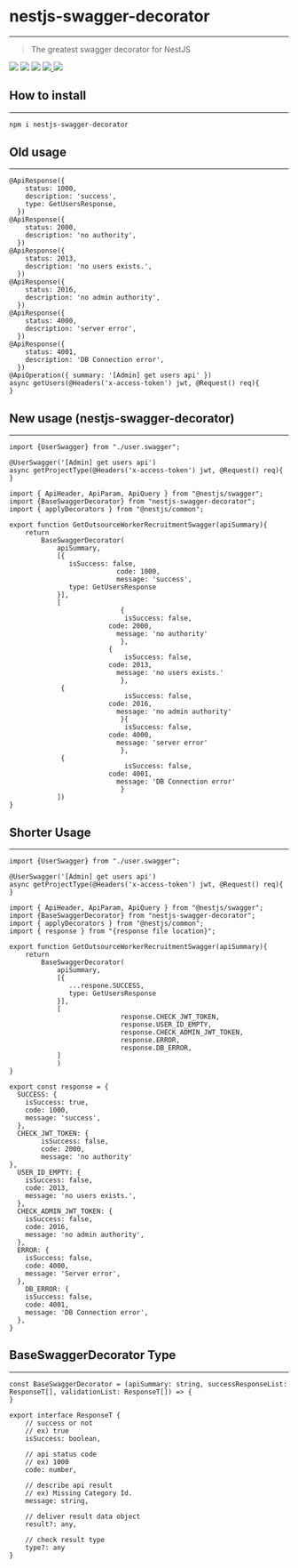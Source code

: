 # nestjs-swagger-decorator

---

> The greatest swagger decorator for NestJS

<span>
    <img src="https://img.shields.io/badge/TypeScript-3178C6?style=flat&logo=TypeScript&logoColor=white"/>
    <img src="https://img.shields.io/badge/NestJS-E0234E?style=flat&logo=NestJS&logoColor=white"/>
    <img src="https://img.shields.io/badge/Swagger-85EA2D?style=flat&logo=Swagger&logoColor=black"/>
    <a href="https://www.npmjs.com/package/nestjs-swagger-decorator">
        <img src="https://img.shields.io/npm/dt/nestjs-swagger-decorator">
    </a>
    <a href="https://github.com/happbob/nestjs-swagger-decorator">
        <img src="https://img.shields.io/github/stars/happbob/nestjs-swagger-decorator?style=social">
    </a>
</span>

## How to install

---

```bash
npm i nestjs-swagger-decorator
```

## Old usage

---

```tsx
@ApiResponse({
    status: 1000,
    description: 'success',
    type: GetUsersResponse,
  })
@ApiResponse({
    status: 2000,
    description: 'no authority',
  })
@ApiResponse({
    status: 2013,
    description: 'no users exists.',
  })
@ApiResponse({
    status: 2016,
    description: 'no admin authority',
  })
@ApiResponse({
    status: 4000,
    description: 'server error',
  })
@ApiResponse({
    status: 4001,
    description: 'DB Connection error',
  })
@ApiOperation({ summary: '[Admin] get users api' })
async getUsers(@Headers('x-access-token') jwt, @Request() req){
}
```

## New usage (nestjs-swagger-decorator)

---

```tsx
import {UserSwagger} from "./user.swagger";

@UserSwagger('[Admin] get users api')
async getProjectType(@Headers('x-access-token') jwt, @Request() req){
}
```

```tsx
import { ApiHeader, ApiParam, ApiQuery } from "@nestjs/swagger";
import {BaseSwaggerDecorator} from "nestjs-swagger-decorator";
import { applyDecorators } from "@nestjs/common";

export function GetOutsourceWorkerRecruitmentSwagger(apiSummary){
    return 
        BaseSwaggerDecorator(
            apiSummary,
            [{
               isSuccess: false,
						   code: 1000,
						   message: 'success',
               type: GetUsersResponse
            }],
            [
							{
							 isSuccess: false,
					     code: 2000,
						   message: 'no authority'
							},
						 {
							 isSuccess: false,
					     code: 2013,
						   message: 'no users exists.'
							},
             {
							 isSuccess: false,
					     code: 2016,
						   message: 'no admin authority'
							}{
							 isSuccess: false,
					     code: 4000,
						   message: 'server error'
							},
             {
							 isSuccess: false,
					     code: 4001,
						   message: 'DB Connection error'
							}
            ])
}
```

## Shorter Usage

---

```tsx
import {UserSwagger} from "./user.swagger";

@UserSwagger('[Admin] get users api')
async getProjectType(@Headers('x-access-token') jwt, @Request() req){
}
```

```tsx
import { ApiHeader, ApiParam, ApiQuery } from "@nestjs/swagger";
import {BaseSwaggerDecorator} from "nestjs-swagger-decorator";
import { applyDecorators } from "@nestjs/common";
import { response } from "{response file location}";

export function GetOutsourceWorkerRecruitmentSwagger(apiSummary){
    return 
        BaseSwaggerDecorator(
            apiSummary,
            [{
               ...respone.SUCCESS,
               type: GetUsersResponse
            }],
            [
							response.CHECK_JWT_TOKEN,
							response.USER_ID_EMPTY,
							response.CHECK_ADMIN_JWT_TOKEN,
							response.ERROR,
							response.DB_ERROR,
            ]
			)
}
```

```tsx
export const response = {
  SUCCESS: {
    isSuccess: true,
    code: 1000,
    message: 'success',
  },
  CHECK_JWT_TOKEN: {
		isSuccess: false,
		code: 2000,
		message: 'no authority'
},
  USER_ID_EMPTY: {
    isSuccess: false,
    code: 2013,
    message: 'no users exists.',
  },
  CHECK_ADMIN_JWT_TOKEN: {
    isSuccess: false,
    code: 2016,
    message: 'no admin authority',
  },
  ERROR: {
    isSuccess: false,
    code: 4000,
    message: 'Server error',
  },
	DB_ERROR: {
    isSuccess: false,
    code: 4001,
    message: 'DB Connection error',
  },
}
```

## BaseSwaggerDecorator Type

---

```tsx
const BaseSwaggerDecorator = (apiSummary: string, successResponseList: ResponseT[], validationList: ResponseT[]) => {
}
```

```tsx
export interface ResponseT {
    // success or not
    // ex) true
    isSuccess: boolean,

    // api status code
    // ex) 1000
    code: number,

    // describe api result
    // ex) Missing Category Id.
    message: string,

    // deliver result data object
    result?: any,

    // check result type
    type?: any
}
```